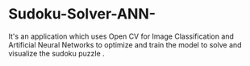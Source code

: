 # Sudoku-Solver-ANN-
It's an application which uses Open CV for Image Classification and Artificial Neural Networks to optimize and train the model to solve and visualize the sudoku puzzle .
